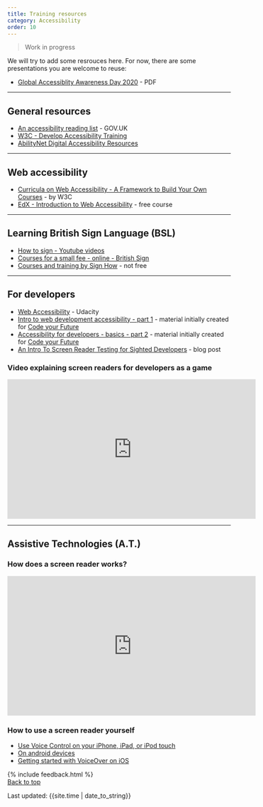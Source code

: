 ```yaml
---
title: Training resources
category: Accessibility
order: 10
---
```


<blockquote class="red">
  <p>Work in progress</p>
</blockquote>

 We will try to add some resrouces here. For now, there are some presentations you are welcome to reuse:

 - [Global Accessiblity Awareness Day 2020](/inclusion/accessibility/files/GAAD-2020-presentation-for-the-public.pdf) - PDF

<hr class="big">

## General resources
 
- [An accessibility reading list](https://accessibility.blog.gov.uk/2017/10/23/an-accessibility-reading-list/) - GOV.UK
- [W3C - Develop Accessibility Training](https://www.w3.org/WAI/teach-advocate/accessibility-training/)
- [AbilityNet Digital Accessibility Resources](https://abilitynet.org.uk/accessibility-services/digital-accessibility-resources)

<hr class="big">
 
## Web accessibility
 
- [Curricula on Web Accessibility - A Framework to Build Your Own Courses](https://www.w3.org/WAI/curricula/) - by W3C
- [EdX - Introduction to Web Accessibility](https://www.edx.org/course/web-accessibility-introduction) - free course

<hr class="big">

## Learning British Sign Language (BSL)

- [How to sign - Youtube videos](https://www.youtube.com/playlist?list=PLAoW1zMlmOlkU3VqAmNmEQ6kxSs9hxu8D)
- [Courses for a small fee - online - British Sign](https://www.british-sign.co.uk/)
- [Courses and training by Sign How](https://www.signhow.co.uk/) - not free

<hr class="big">

## For developers
- [Web Accessibility](https://www.udacity.com/course/web-accessibility--ud891) - Udacity
- [Intro to web development accessibility - part 1](https://docs.google.com/presentation/d/1CY7r_r8Zs6evWuQpGZK_E2zvXqNWbEEd5x5n1OhE6Rg/edit?usp=sharing) - material initially created for [Code your Future](https://codeyourfuture.io/)
- [Accessibility for developers - basics - part 2](https://docs.google.com/presentation/d/15PG1w766J_EJGSVOnrjrn6ti_-K_7hdRjXZzA-sxTQ4/edit?usp=sharing) - material initially created for [Code your Future](https://codeyourfuture.io/)
- [An Intro To Screen Reader Testing for Sighted Developers](http://uncaughtreferenceerror.com/a-crash-course-to-screenreaders-for-sighted-developers/) - blog post

### Video explaining screen readers for developers as a game
<iframe width="560" height="315" src="https://www.youtube.com/embed/HE2R86EZPMA" frameborder="0" allow="accelerometer; autoplay; clipboard-write; encrypted-media; gyroscope; picture-in-picture" allowfullscreen></iframe>

<hr class="big">

## Assistive Technologies (A.T.)

### How does a screen reader works?
<iframe width="560" height="315" src="https://www.youtube.com/embed/dEbl5jvLKGQ" frameborder="0" allow="accelerometer; autoplay; clipboard-write; encrypted-media; gyroscope; picture-in-picture" allowfullscreen></iframe>

### How to use a screen reader yourself
- [Use Voice Control on your iPhone, iPad, or iPod touch](https://support.apple.com/en-us/HT210417)
- [On android devices](https://support.google.com/accessibility/android/answer/6006564?hl=en)
- [Getting started with VoiceOver on iOS](https://www.a11yproject.com/posts/2020-11-23-getting-started-with-voiceover-ios/)


{% include feedback.html %}
<br>
<a href="#" class="button">Back to top</a>

<div>Last updated: {{site.time | date_to_string}}</div>
